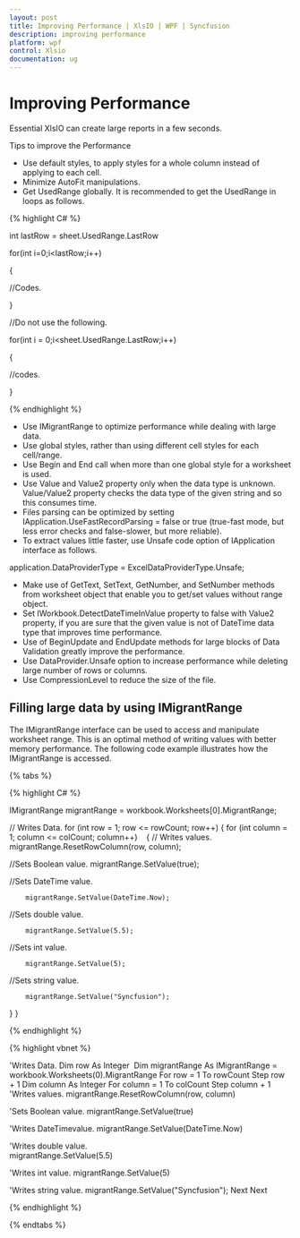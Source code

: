 ```yaml
---
layout: post
title: Improving Performance | XlsIO | WPF | Syncfusion
description: improving performance
platform: wpf
control: Xlsio
documentation: ug
---
```


# Improving Performance

Essential XlsIO can create large reports in a few seconds. 

Tips to improve the Performance

* Use default styles, to apply styles for a whole column instead of applying to each cell.
* Minimize AutoFit manipulations.
* Get UsedRange globally. It is recommended to get the UsedRange in loops as follows.



{% highlight C# %} 


int lastRow = sheet.UsedRange.LastRow

for(int i=0;i<lastRow;i++)

{

//Codes.

}



//Do not use the following.

for(int i = 0;i<sheet.UsedRange.LastRow;i++)

{

//codes.

}

 {% endhighlight %}

* Use IMigrantRange to optimize performance while dealing with large data.
* Use global styles, rather than using different cell styles for each cell/range.
* Use Begin and End call when more than one global style for a worksheet is used.
* Use Value and Value2 property only when the data type is unknown. Value/Value2 property checks the data type of the given string and so this consumes time.
* Files parsing can be optimized by setting IApplication.UseFastRecordParsing = false or true (true-fast mode, but less error checks and false-slower, but more reliable).
* To extract values little faster, use Unsafe code option of IApplication interface as follows.







application.DataProviderType = ExcelDataProviderType.Unsafe;



* Make use of GetText, SetText, GetNumber, and SetNumber methods from worksheet object that enable you to get/set values without range object.
* Set IWorkbook.DetectDateTimeInValue property to false with Value2 property, if you are sure that the given value is not of DateTime data type that improves time performance.
* Use of BeginUpdate and EndUpdate methods for large blocks of Data Validation greatly improve the performance.
* Use DataProvider.Unsafe option to increase performance while deleting large number of rows or columns. 
* Use CompressionLevel to reduce the size of the file. 



## Filling large data by using IMigrantRange

The IMigrantRange interface can be used to access and manipulate worksheet range. This is an optimal method of writing values with better memory performance. The following code example illustrates how the IMigrantRange is accessed.

{% tabs %}

{% highlight C# %} 


IMigrantRange migrantRange = workbook.Worksheets[0].MigrantRange; 

// Writes Data.
for (int row = 1; row <= rowCount; row++)
{
 for (int column = 1; column <= colCount; column++)
   {
// Writes values.
        migrantRange.ResetRowColumn(row, column);


//Sets Boolean value.
migrantRange.SetValue(true);


//Sets DateTime value.

        migrantRange.SetValue(DateTime.Now);


//Sets double value.

        migrantRange.SetValue(5.5);


//Sets int value.

        migrantRange.SetValue(5);


//Sets string value.

        migrantRange.SetValue("Syncfusion");
   }
}

 {% endhighlight %}

{% highlight vbnet %} 

'Writes Data.
Dim row As Integer 
Dim migrantRange As IMigrantRange = workbook.Worksheets(0).MigrantRange
For row = 1 To rowCount Step row + 1
    Dim column As Integer
    For column = 1 To colCount Step column + 1 
'Writes values.
         migrantRange.ResetRowColumn(row, column)

'Sets Boolean value.
         migrantRange.SetValue(true)

'Writes DateTimevalue.
                     migrantRange.SetValue(DateTime.Now)

'Writes double value.                     
migrantRange.SetValue(5.5)

'Writes int value.
                     migrantRange.SetValue(5)


'Writes string value.
                     migrantRange.SetValue("Syncfusion");
        Next
Next



{% endhighlight %} 

{% endtabs %}